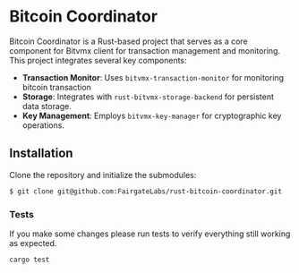 # Bitcoin Coordinator
Bitcoin Coordinator is a Rust-based project that serves as a core component for Bitvmx client for transaction management and monitoring. This project integrates several key components:

- **Transaction Monitor**: Uses `bitvmx-transaction-monitor` for monitoring bitcoin transaction
- **Storage**: Integrates with `rust-bitvmx-storage-backend` for persistent data storage.
- **Key Management**: Employs `bitvmx-key-manager` for cryptographic key operations.

## Installation
Clone the repository and initialize the submodules:
```bash
$ git clone git@github.com:FairgateLabs/rust-bitcoin-coordinator.git
```

### Tests
If you make some changes please run tests to verify everything still working as expected.

```
cargo test
```

